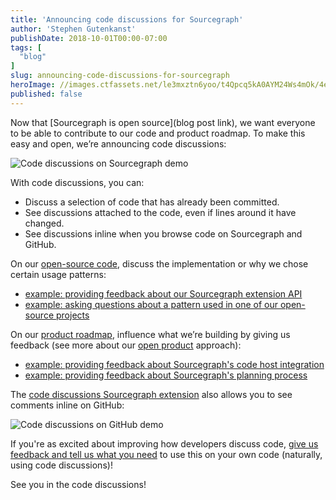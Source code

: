 ```yaml
---
title: 'Announcing code discussions for Sourcegraph'
author: 'Stephen Gutenkanst'
publishDate: 2018-10-01T00:00-07:00
tags: [
  "blog"
]
slug: announcing-code-discussions-for-sourcegraph
heroImage: //images.ctfassets.net/le3mxztn6yoo/t4Qpcq5kA0AYM24Ws4mOk/4edf5502a936bbec90c262fa00355aed/sourcegraph-mark.png
published: false
---
```


Now that [Sourcegraph is open source](blog post link), we want everyone to be able to contribute to our code and product roadmap. To make this easy and open, we’re announcing code discussions:

![Code discussions on Sourcegraph demo](https://storage.googleapis.com/github-com-sourcegraph-about-content/code-discussions/code-discussions-on-sourcegraph.gif)

With code discussions, you can:

- Discuss a selection of code that has already been committed.
- See discussions attached to the code, even if lines around it have changed.
- See discussions inline when you browse code on Sourcegraph and GitHub.

On our [open-source code](https://sourcegraph.com/github.com/sourcegraph/sourcegraph), discuss the implementation or why we chose certain usage patterns:

- [example: providing feedback about our Sourcegraph extension API](https://sourcegraph.com/github.com/sourcegraph/sourcegraph-extension-api/-/blob/src/sourcegraph.d.ts#L1-2&tab=discussions&threadID=28)
- [example: asking questions about a pattern used in one of our open-source projects](https://sourcegraph.com/github.com/sourcegraph/sourcegraph-extension-api/-/blob/src/util.ts#L1-5&tab=discussions&threadID=29)

On our [product roadmap](https://sourcegraph.com/github.com/sourcegraph/about), influence what we’re building by giving us feedback (see more about our [open product](about-repository.md) approach):

- [example: providing feedback about Sourcegraph's code host integration](https://sourcegraph.com/github.com/sourcegraph/about/-/blob/projects/sourcegraph-for-gitlab.md?view=code#L26-29&tab=discussions&threadID=27)
- [example: providing feedback about Sourcegraph's planning process](https://sourcegraph.com/github.com/sourcegraph/about/-/blob/README.md?view=code#tab=discussions&threadID=26)

The [code discussions Sourcegraph extension](https://sourcegraph.com/extensions/sourcegraph/code-discussions) also allows you to see comments inline on GitHub:

![Code discussions on GitHub demo](https://storage.googleapis.com/github-com-sourcegraph-about-content/code-discussions/code-discussions-github-demo.gif)

If you're as excited about improving how developers discuss code, [give us feedback and tell us what you need](https://sourcegraph.com/github.com/sourcegraph/about/-/blob/projects/code-discussions-future.md) to use this on your own code (naturally, using code discussions)!

See you in the code discussions!
